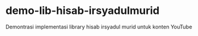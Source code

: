 # demo-lib-hisab-irsyadulmurid
Demontrasi implementasi library hisab irsyadul murid untuk konten YouTube
